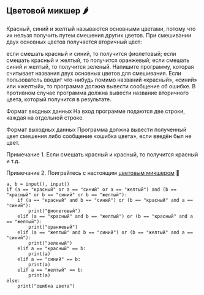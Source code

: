 ## Цветовой микшер 🌶️
Красный, синий и желтый называются основными цветами, потому что их нельзя получить путем смешения других цветов. При смешивании двух основных цветов получается вторичный цвет:

если смешать красный и синий, то получится фиолетовый;
если смешать красный и желтый, то получится оранжевый;
если смешать синий и желтый, то получится зеленый.
Напишите программу, которая считывает названия двух основных цветов для смешивания. Если пользователь вводит что-нибудь помимо названий «красный», «синий» или «желтый», то программа должна вывести сообщение об ошибке. В противном случае программа должна вывести название вторичного цвета, который получится в результате.

Формат входных данных
На вход программе подаются две строки, каждая на отдельной строке.

Формат выходных данных
Программа должна вывести полученный цвет смешения либо сообщение «ошибка цвета», если введён был не цвет.

Примечание 1. Если смешать красный и красный, то получится красный и т.д.

Примечание 2. Поиграйтесь с настоящим [цветовым микшером](https://colorscheme.ru/color-names.html) 🙂

```
a, b = input(), input()
if (a == "красный" or a == "синий" or a == "желтый") and (b == "красный" or b == "синий" or b == "желтый"):
    if (a == "красный" and b == "синий") or (b == "красный" and a == "синий"):
        print("фиолетовый")
    elif (a == "красный" and b == "желтый") or (b == "красный" and a == "желтый"):
        print("оранжевый")
    elif (a == "желтый" and b == "синий") or (b == "желтый" and a == "синий"):
        print("зеленый")
    elif a == "красный" == b:
        print(a)
    elif a == "синий" == b:
        print(a)
    elif a == "желтый" == b:
        print(a)
else:
    print("ошибка цвета")
```